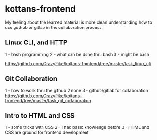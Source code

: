 # kottans-frontend

My feeling about the learned material is more clean understanding how to use guthub or gitlab in the collaboration process.

## Linux CLI, and HTTP
1 - bash programming 2 - what can be done thru bash 3 - might be bash

https://github.com/CrazyPike/kottans-frontend/tree/master/task_linux_cli

## Git Collaboration

1 - how to work thru the github 2 none 3 - github/gitlab for collaboration
https://github.com/CrazyPike/kottans-frontend/tree/master/task_git_collaboration

## Intro to HTML and CSS

1 - some tricks with CSS 2 - I had basic knowledge before 3 - HTML and CSS are ground for frontend development

